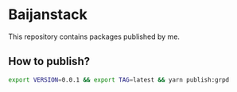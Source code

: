 # Baijanstack

This repository contains packages published by me.

## How to publish?

```bash
export VERSION=0.0.1 && export TAG=latest && yarn publish:grpd
```
